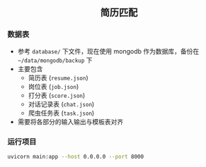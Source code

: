 <h2 style="text-align: center;">简历匹配</h2>

### 数据表

- 参考 `database/` 下文件，现在使用 mongodb 作为数据库，备份在 `~/data/mongodb/backup` 下
- 主要包含
  - 简历表 (`resume.json`)
  - 岗位表 (`job.json`)
  - 打分表 (`score.json`)
  - 对话记录表 (`chat.json`)
  - 爬虫任务表 (`task.json`)
- 需要将各部分的输入输出与模板表对齐

### 运行项目
```bash
uvicorn main:app --host 0.0.0.0 --port 8000
```